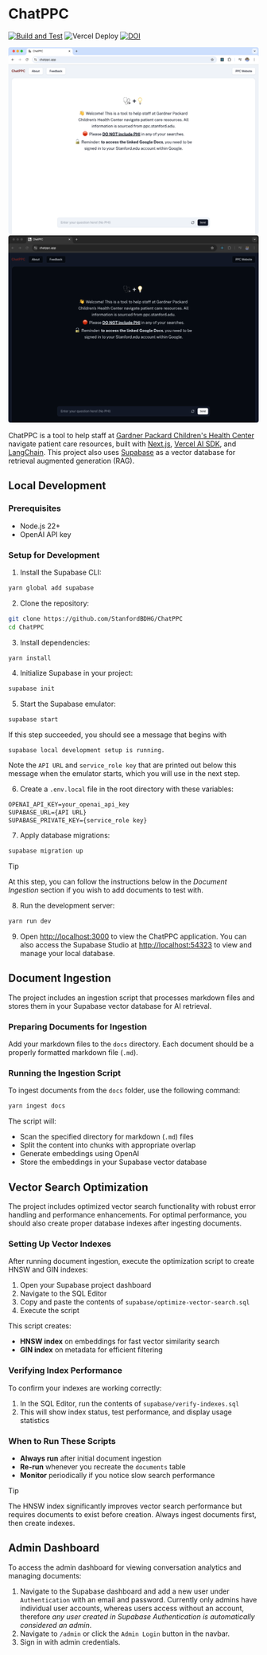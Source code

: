 # ChatPPC

[![Build and Test](https://github.com/StanfordBDHG/ChatPPC/actions/workflows/build-and-test.yml/badge.svg)](https://github.com/StanfordBDHG/ChatPPC/actions/workflows/build-and-test.yml) 
![Vercel Deploy](https://deploy-badge.vercel.app/vercel/chatppc)
[![DOI](https://zenodo.org/badge/930550250.svg)](https://doi.org/10.5281/zenodo.15291628)

![ChatPPC Screenshot](public/images/ChatPPC-screenshot-light.png#gh-light-mode-only)
![ChatPPC Screenshot](public/images/ChatPPC-screenshot-dark.png#gh-dark-mode-only)

ChatPPC is a tool to help staff at [Gardner Packard Children's Health Center](https://med.stanford.edu/ppc.html) navigate patient care resources, built with [Next.js](https://nextjs.org/), [Vercel AI SDK](https://sdk.vercel.ai/), and [LangChain](https://js.langchain.com/). This project also uses [Supabase](https://supabase.com/) as a vector database for retrieval augmented generation (RAG).

## Local Development

### Prerequisites

- Node.js 22+ 
- OpenAI API key

### Setup for Development

1. Install the Supabase CLI:
```bash
yarn global add supabase
```

2. Clone the repository:
```bash
git clone https://github.com/StanfordBDHG/ChatPPC
cd ChatPPC
```

3. Install dependencies:
```bash
yarn install
```

4. Initialize Supabase in your project:
```bash
supabase init
```

5. Start the Supabase emulator:
```bash
supabase start
```

If this step succeeded, you should see a message that begins with

```
supabase local development setup is running.
```

Note the `API URL` and `service_role key` that are printed out below this message when the emulator starts, which you will use in the next step.

6. Create a `.env.local` file in the root directory with these variables:
```env
OPENAI_API_KEY=your_openai_api_key
SUPABASE_URL={API URL}
SUPABASE_PRIVATE_KEY={service_role key}
```

7. Apply database migrations:
```bash
supabase migration up
```

> [!TIP]
> At this step, you can follow the instructions below in the *Document Ingestion* section if you wish to add documents to test with.

8. Run the development server:
```bash
yarn run dev
```

9. Open [http://localhost:3000](http://localhost:3000) to view the ChatPPC application. You can also access the Supabase Studio at [http://localhost:54323](http://localhost:54323) to view and manage your local database.


## Document Ingestion

The project includes an ingestion script that processes markdown files and stores them in your Supabase vector database for AI retrieval.

### Preparing Documents for Ingestion

Add your markdown files to the `docs` directory. Each document should be a properly formatted markdown file (`.md`).

### Running the Ingestion Script

To ingest documents from the `docs` folder, use the following command:
```bash
yarn ingest docs
```

The script will:
- Scan the specified directory for markdown (`.md`) files
- Split the content into chunks with appropriate overlap
- Generate embeddings using OpenAI
- Store the embeddings in your Supabase vector database

## Vector Search Optimization

The project includes optimized vector search functionality with robust error handling and performance enhancements. For optimal performance, you should also create proper database indexes after ingesting documents.

### Setting Up Vector Indexes

After running document ingestion, execute the optimization script to create HNSW and GIN indexes:

1. Open your Supabase project dashboard
2. Navigate to the SQL Editor
3. Copy and paste the contents of `supabase/optimize-vector-search.sql`
4. Execute the script

This script creates:
- **HNSW index** on embeddings for fast vector similarity search
- **GIN index** on metadata for efficient filtering

### Verifying Index Performance

To confirm your indexes are working correctly:

1. In the SQL Editor, run the contents of `supabase/verify-indexes.sql`
2. This will show index status, test performance, and display usage statistics

### When to Run These Scripts

- **Always run** after initial document ingestion
- **Re-run** whenever you recreate the `documents` table
- **Monitor** periodically if you notice slow search performance

> [!TIP]
> The HNSW index significantly improves vector search performance but requires documents to exist before creation. Always ingest documents first, then create indexes.

## Admin Dashboard

To access the admin dashboard for viewing conversation analytics and managing documents:

1. Navigate to the Supabase dashboard and add a new user under `Authentication` with an email and password. Currently only admins have individual user accounts, whereas users access without an account, therefore *any user created in Supabase Authentication is automatically considered an admin*.
2. Navigate to `/admin` or click the `Admin Login` button in the navbar.
3. Sign in with admin credentials.
